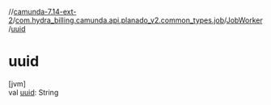 //[camunda-7.14-ext-2](../../../index.md)/[com.hydra_billing.camunda.api.planado_v2.common_types.job](../index.md)/[JobWorker](index.md)/[uuid](uuid.md)

# uuid

[jvm]\
val [uuid](uuid.md): String
